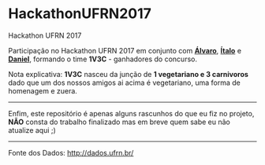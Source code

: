 # HackathonUFRN2017
Hackathon UFRN 2017 

Participação no Hackathon UFRN 2017 em conjunto com [**Álvaro**](https://github.com/alvarofpp), [**Ítalo**](https://github.com/itepifanio) e [**Daniel**](https://github.com/danielsouzaaf), formando o time **1V3C** - ganhadores do concurso.

Nota explicativa: **1V3C** nasceu da junção de **1 vegetariano e 3 carnivoros** dado que um dos nossos amigos ai acima é vegetariano, uma forma de homenagem e zuera.

---

Enfim, este repositório é apenas alguns rascunhos do que eu fiz no projeto, **NÃO** consta do trabalho finalizado mas em breve quem sabe eu não atualize aqui ;)

---

Fonte dos Dados: http://dados.ufrn.br/
